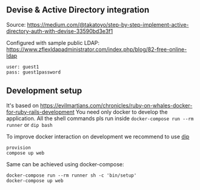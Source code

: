 ## Devise & Active Directory integration

Source: https://medium.com/@takatoyo/step-by-step-implement-active-directory-auth-with-devise-33590bd3e3f1

Configured with sample public LDAP: https://www.zflexldapadministrator.com/index.php/blog/82-free-online-ldap

```
user: guest1
pass: guest1password
```

## Development setup

It's based on https://evilmartians.com/chronicles/ruby-on-whales-docker-for-ruby-rails-development
You need only docker to develop the application.
All the shell commands pls run inside `docker-compose run --rm runner` or `dip bash`

To improve docker interaction on development we recommend to use [dip](https://github.com/bibendi/dip#dip)


```
provision
compose up web
```

Same can be achieved using docker-compose:

```
docker-compose run --rm runner sh -c 'bin/setup'
docker-compose up web
```
